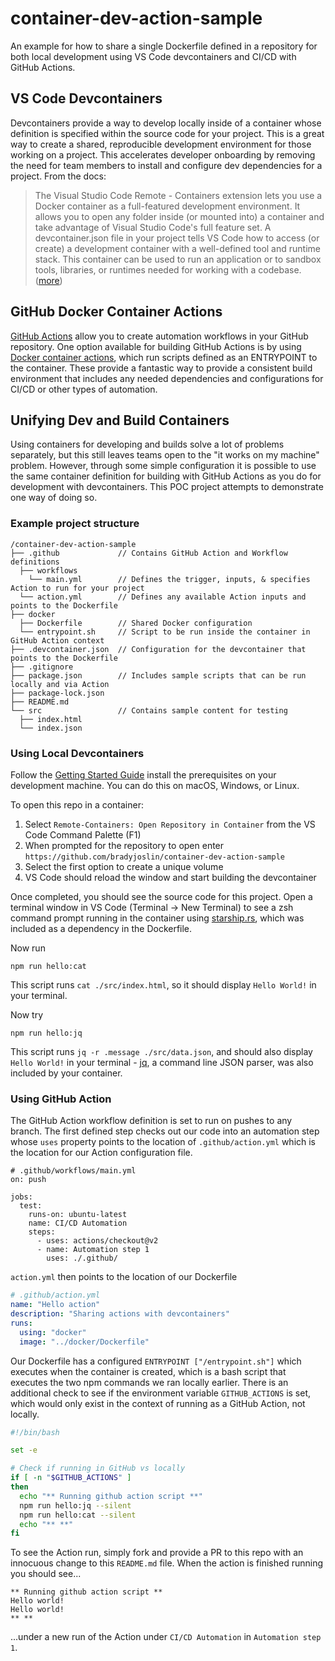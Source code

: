 # container-dev-action-sample

An example for how to share a single Dockerfile defined in a repository for both local development using VS Code devcontainers and CI/CD with GitHub Actions.

## VS Code Devcontainers

Devcontainers provide a way to develop locally inside of a container whose definition is specified within the source code for your project.  This is a great way to create a shared, reproducible development environment for those working on a project.  This accelerates developer onboarding by removing the need for team members to install and configure dev dependencies for a project.  From the docs:

> The Visual Studio Code Remote - Containers extension lets you use a Docker container as a full-featured development environment. It allows you to open any folder inside (or mounted into) a container and take advantage of Visual Studio Code's full feature set. A devcontainer.json file in your project tells VS Code how to access (or create) a development container with a well-defined tool and runtime stack. This container can be used to run an application or to sandbox tools, libraries, or runtimes needed for working with a codebase. ([more](https://code.visualstudio.com/docs/remote/containers))

## GitHub Docker Container Actions

[GitHub Actions](https://docs.github.com/en/actions) allow you to create automation workflows in your GitHub repository.  One option available for building GitHub Actions is by using [Docker container actions](https://docs.github.com/en/actions/creating-actions/creating-a-docker-container-action), which run scripts defined as an ENTRYPOINT to the container.  These provide a fantastic way to provide a consistent build environment that includes any needed dependencies and configurations for CI/CD or other types of automation.

## Unifying Dev and Build Containers

Using containers for developing and builds solve a lot of problems separately, but this still leaves teams open to the "it works on my machine" problem.  However, through some simple configuration it is possible to use the same container definition for building with GitHub Actions as you do for development with devcontainers.  This POC project attempts to demonstrate one way of doing so.

### Example project structure

```
/container-dev-action-sample
├── .github             // Contains GitHub Action and Workflow definitions
  ├── workflows
    └── main.yml        // Defines the trigger, inputs, & specifies Action to run for your project
  └── action.yml        // Defines any available Action inputs and points to the Dockerfile
├── docker
  ├── Dockerfile        // Shared Docker configuration
  └── entrypoint.sh     // Script to be run inside the container in GitHub Action context
├── .devcontainer.json  // Configuration for the devcontainer that points to the Dockerfile
├── .gitignore
├── package.json        // Includes sample scripts that can be run locally and via Action
├── package-lock.json
├── README.md
└── src                 // Contains sample content for testing
  ├── index.html
  └── index.json
```

### Using Local Devcontainers

Follow the [Getting Started Guide](https://code.visualstudio.com/docs/remote/containers#_getting-started) install the prerequisites on your development machine.  You can do this on macOS, Windows, or Linux.

To open this repo in a container:

1) Select `Remote-Containers: Open Repository in Container` from the VS Code Command Palette (F1)
1) When prompted for the repository to open enter `https://github.com/bradyjoslin/container-dev-action-sample`
1) Select the first option to create a unique volume
1) VS Code should reload the window and start building the devcontainer

Once completed, you should see the source code for this project.  Open a terminal window in VS Code (Terminal -> New Terminal) to see a zsh command prompt running in the container using [starship.rs](https://starship.rs), which was included as a dependency in the Dockerfile.

Now run

```npm run hello:cat```

This script runs `cat ./src/index.html`, so it should display `Hello World!` in your terminal.

Now try

```npm run hello:jq```

This script runs `jq -r .message ./src/data.json`, and should also display `Hello World!` in your terminal - [jq](https://stedolan.github.io/jq/), a command line JSON parser, was also included by your container.

### Using GitHub Action

The GitHub Action workflow definition is set to run on pushes to any branch.  The first defined step checks out our code into an automation step whose `uses` property points to the location of `.github/action.yml` which is the location for our Action configuration file.

```
# .github/workflows/main.yml
on: push

jobs:
  test:
    runs-on: ubuntu-latest
    name: CI/CD Automation
    steps:
      - uses: actions/checkout@v2
      - name: Automation step 1
        uses: ./.github/
```

`action.yml` then points to the location of our Dockerfile

```yaml
# .github/action.yml
name: "Hello action"
description: "Sharing actions with devcontainers"
runs:
  using: "docker"
  image: "../docker/Dockerfile"
```

Our Dockerfile has a configured `ENTRYPOINT ["/entrypoint.sh"]` which executes when the container is created, which is a bash script that executes the two npm commands we ran locally earlier.  There is an additional check to see if the environment variable `GITHUB_ACTIONS` is set, which would only exist in the context of running as a GitHub Action, not locally.

```bash
#!/bin/bash

set -e

# Check if running in GitHub vs locally
if [ -n "$GITHUB_ACTIONS" ]
then
  echo "** Running github action script **"
  npm run hello:jq --silent
  npm run hello:cat --silent
  echo "** **"
fi
```

To see the Action run, simply fork and provide a PR to this repo with an innocuous change to this `README.md` file.  When the action is finished running you should see...

```text
** Running github action script **
Hello world!
Hello world!
** **
```

...under a new run of the Action under `CI/CD Automation` in `Automation step 1`.

